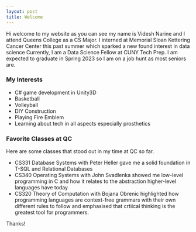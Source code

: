 ```yaml
---
layout: post
title: Welcome
---
```


Hi welcome to my website as you can see my name is Videsh Narine and I attend Queens College as a CS Major. 
I interned at Memorial Sloan Kettering Cancer Center this past summer which sparked a new found interest in 
data science Currently, I am a Data Science Fellow at CUNY Tech Prep. I am expected to graduate in Spring 2023 
so I am on a job hunt as most seniors are. 

### My Interests

* C# game development in Unity3D
* Basketball 
* Volleyball
* DIY Construction 
* Playing Fire Emblem 
* Learning about tech in all aspects especially prosthetics 

### Favorite Classes at QC

Here are some classes that stood out in my time at QC so far.

* CS331 Database Systems with Peter Heller gave me a solid foundation in T-SQL and Relational Databases
* CS340 Operating Systems with John Svadlenka showed me low-level programming in C and how it relates to the abstraction higher-level languages     have today
* CS320 Theory of Computation with Bojana Obrenic highlighted how programming languages are context-free grammars with their own different rules to follow and emphasised that crtiical thinking is the greatest tool for programmers.

Thanks!

